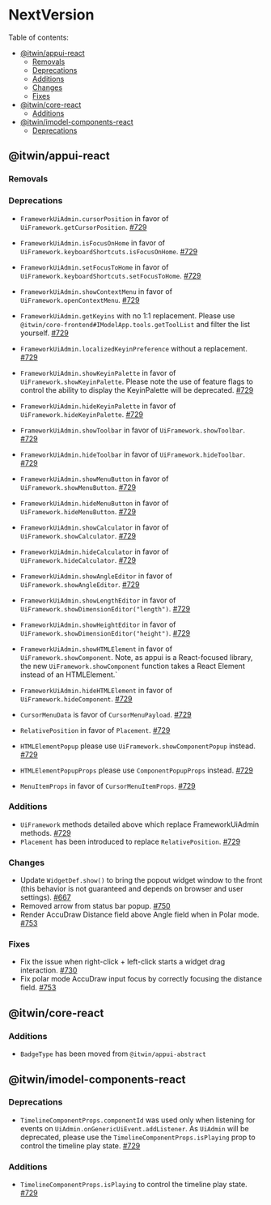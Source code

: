 # NextVersion <!-- omit from toc -->

Table of contents:

- [@itwin/appui-react](#itwinappui-react)
  - [Removals](#removals)
  - [Deprecations](#deprecations)
  - [Additions](#additions)
  - [Changes](#changes)
  - [Fixes](#fixes)
- [@itwin/core-react](#itwincore-react)
  - [Additions](#additions-1)
- [@itwin/imodel-components-react](#itwinimodel-components-react)
  - [Deprecations](#deprecations-1)

## @itwin/appui-react

### Removals

### Deprecations

- `FrameworkUiAdmin.cursorPosition` in favor of `UiFramework.getCursorPosition`. [#729](https://github.com/iTwin/appui/pull/729)
- `FrameworkUiAdmin.isFocusOnHome` in favor of `UiFramework.keyboardShortcuts.isFocusOnHome`. [#729](https://github.com/iTwin/appui/pull/729)
- `FrameworkUiAdmin.setFocusToHome` in favor of `UiFramework.keyboardShortcuts.setFocusToHome`. [#729](https://github.com/iTwin/appui/pull/729)
- `FrameworkUiAdmin.showContextMenu` in favor of `UiFramework.openContextMenu`. [#729](https://github.com/iTwin/appui/pull/729)
- `FrameworkUiAdmin.getKeyins` with no 1:1 replacement. Please use `@itwin/core-frontend#IModelApp.tools.getToolList` and filter the list yourself. [#729](https://github.com/iTwin/appui/pull/729)
- `FrameworkUiAdmin.localizedKeyinPreference` without a replacement. [#729](https://github.com/iTwin/appui/pull/729)
- `FrameworkUiAdmin.showKeyinPalette` in favor of `UiFramework.showKeyinPalette`. Please note the use of feature flags to control the ability to display the KeyinPalette will be deprecated. [#729](https://github.com/iTwin/appui/pull/729)
- `FrameworkUiAdmin.hideKeyinPalette` in favor of `UiFramework.hideKeyinPalette`. [#729](https://github.com/iTwin/appui/pull/729)
- `FrameworkUiAdmin.showToolbar` in favor of `UiFramework.showToolbar`. [#729](https://github.com/iTwin/appui/pull/729)
- `FrameworkUiAdmin.hideToolbar` in favor of `UiFramework.hideToolbar`. [#729](https://github.com/iTwin/appui/pull/729)
- `FrameworkUiAdmin.showMenuButton` in favor of `UiFramework.showMenuButton`. [#729](https://github.com/iTwin/appui/pull/729)
- `FrameworkUiAdmin.hideMenuButton` in favor of `UiFramework.hideMenuButton`. [#729](https://github.com/iTwin/appui/pull/729)
- `FrameworkUiAdmin.showCalculator` in favor of `UiFramework.showCalculator`. [#729](https://github.com/iTwin/appui/pull/729)
- `FrameworkUiAdmin.hideCalculator` in favor of `UiFramework.hideCalculator`. [#729](https://github.com/iTwin/appui/pull/729)
- `FrameworkUiAdmin.showAngleEditor` in favor of `UiFramework.showAngleEditor`. [#729](https://github.com/iTwin/appui/pull/729)
- `FrameworkUiAdmin.showLengthEditor` in favor of `UiFramework.showDimensionEditor("length")`. [#729](https://github.com/iTwin/appui/pull/729)
- `FrameworkUiAdmin.showHeightEditor` in favor of `UiFramework.showDimensionEditor("height")`. [#729](https://github.com/iTwin/appui/pull/729)
- `FrameworkUiAdmin.showHTMLElement` in favor of `UiFramework.showComponent`. Note, as appui is a React-focused library, the new `UiFramework.showComponent` function takes a React Element instead of an HTMLElement.`
- `FrameworkUiAdmin.hideHTMLElement` in favor of `UiFramework.hideComponent`. [#729](https://github.com/iTwin/appui/pull/729)

- `CursorMenuData` is favor of `CursorMenuPayload`. [#729](https://github.com/iTwin/appui/pull/729)
- `RelativePosition` in favor of `Placement`. [#729](https://github.com/iTwin/appui/pull/729)
- `HTMLElementPopup` please use `UiFramework.showComponentPopup` instead. [#729](https://github.com/iTwin/appui/pull/729)
- `HTMLElementPopupProps` please use `ComponentPopupProps` instead. [#729](https://github.com/iTwin/appui/pull/729)

- `MenuItemProps` in favor of `CursorMenuItemProps`. [#729](https://github.com/iTwin/appui/pull/729)

### Additions

- `UiFramework` methods detailed above which replace FrameworkUiAdmin methods. [#729](https://github.com/iTwin/appui/pull/729)
- `Placement` has been introduced to replace `RelativePosition`. [#729](https://github.com/iTwin/appui/pull/729)

### Changes

- Update `WidgetDef.show()` to bring the popout widget window to the front (this behavior is not guaranteed and depends on browser and user settings). [#667](https://github.com/iTwin/appui/pull/667)
- Removed arrow from status bar popup. [#750](https://github.com/iTwin/appui/pull/750)
- Render AccuDraw Distance field above Angle field when in Polar mode. [#753](https://github.com/iTwin/appui/pull/753)

### Fixes

- Fix the issue when right-click + left-click starts a widget drag interaction. [#730](https://github.com/iTwin/appui/pull/730)
- Fix polar mode AccuDraw input focus by correctly focusing the distance field. [#753](https://github.com/iTwin/appui/pull/753)

## @itwin/core-react

### Additions

- `BadgeType` has been moved from `@itwin/appui-abstract`

## @itwin/imodel-components-react

### Deprecations

- `TimelineComponentProps.componentId` was used only when listening for events on `UiAdmin.onGenericUiEvent.addListener`. As `UiAdmin` will be deprecated, please use the `TimelineComponentProps.isPlaying` prop to control the timeline play state. [#729](https://github.com/iTwin/appui/pull/729)

### Additions

- `TimelineComponentProps.isPlaying` to control the timeline play state. [#729](https://github.com/iTwin/appui/pull/729)
